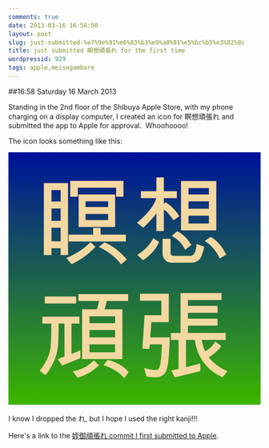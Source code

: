 ```yaml
---
comments: true
date: 2013-03-16 16:58:50
layout: post
slug: just-submitted-%e7%9e%91%e6%83%b3%e9%a0%91%e5%bc%b5%e3%82%8c
title: just submitted 瞑想頑張れ for the first time
wordpressid: 929
tags: apple,meisogambare
---
```


##16:58 Saturday 16 March 2013

Standing in the 2nd floor of the Shibuya Apple Store, with my phone charging on a display computer, I created an icon for 瞑想頑張れ and submitted the app to Apple for approval.  Whoohoooo!

The icon looks something like this:

[![icon800](/images/2013/03/icon800.png)](/images/2013/03/icon800.png)

I know I dropped the れ, but I hope I used the right kanji!!!

Here's a link to the [姪御頑張れ commit I first submitted to Apple](https://github.com/thunderrabbit/meiso-gambare/tree/c6214f2ba1dcd10223adfd226a63049f66169ac3).
